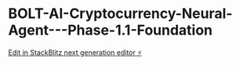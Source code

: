 # BOLT-AI-Cryptocurrency-Neural-Agent---Phase-1.1-Foundation

[Edit in StackBlitz next generation editor ⚡️](https://stackblitz.com/~/github.com/nimazasinich/BOLT-AI-Cryptocurrency-Neural-Agent---Phase-1.1-Foundation)